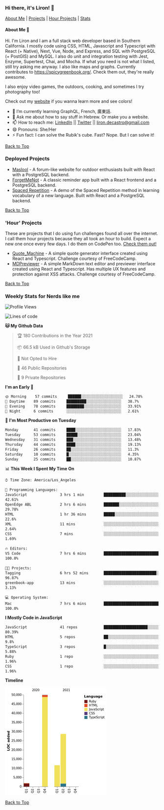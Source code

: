 ### Hi there, it's Liron! 👋
[About Me](#about) | [Projects](#projects) | [Hour Projects](#hourlies) | [Stats](#stats)

#### About Me 👧 <a name="about"></a>

Hi. I'm Liron and I am a full stack web developer based in Southern California. I mostly code using CSS, HTML, Javascript and Typescript with React (+ Native), Next, Vue, Node, and Express, and SQL with PostgreSQL (+ PostGIS) and MySQL. I also do unit and integration testing with Jest, Enzyme, Supertest, Chai, and Mocha. If what you need is not what I listed, still try asking me anyway. I also like maps and graphs. Currently contributes to https://spicygreenbook.org/. Check them out, they're really awesome.

I also enjoy video games, the outdoors, cooking, and sometimes I try photography too!

Check out my [website](https://www.lirondc.com) if you wanna learn more and see colors! 


- 🌱 I’m currently learning GraphQL, French, 廣東話.
- 💬 Ask me about how to say stuff in Hebrew. Or make you a website.
- 📫 How to reach me: [LinkedIn](https://www.linkedin.com/in/liron-de-castro/) || [Twitter](https://twitter.com/lirondecastro) || [liron.decastro@gmail.com](mailto:liron.decastro@gmail.com) 
- 😄 Pronouns: She/Her
- ⚡ Fun fact: I can solve the Rubik's cube. Fast? Nope. But I can solve it! 

[Back to Top](#about)

### Deployed Projects <a name="projects"></a>

- [Maslool](https://maslool.lirondc.com) - A forum-like website for outdoor enthusiasts built with React with a PostgreSQL backend. 
- [ForgetMeNot](https://forgetmenot.lirondc.com) - A classic reminder app built with a React frontend and a PostgreSQL backend.
- [Spaced Repetition](https://spacedrep.lirondc.com) - A demo of the Spaced Repetition method in learning vocabulary of a new language. Built with React and a PostgreSQL backend.

[Back to Top](#about)

### 'Hour' Projects <a name="hourlies"></a>
These are projects that I do using fun challenges found all over the internet. I call them hour projects because they all took an hour to build. Expect a new one once every few days. I do them on CodePen too. [Check them out!](https://codepen.io/lirondco)

- [Quote_Machine](https://quote-machine.lirondc.com/) - A simple quote generator interface created using React and Typescript. Challenge courtesy of FreeCodeCamp.
- [MDPreviewer](https://mdpreviewer.lirondc.com/) - A simple MarkDown text editor and previewer interface created using React and Typescript. Has multiple UX features and protection against XSS attacks. Challenge courtesy of FreeCodeCamp.

[Back to Top](#about)

### Weekly Stats for Nerds like me <a name="stats"></a>

<!--START_SECTION:waka-->
![Profile Views](http://img.shields.io/badge/Profile%20Views-17-blue)

![Lines of code](https://img.shields.io/badge/From%20Hello%20World%20I%27ve%20Written-92131%20lines%20of%20code-blue)

**🐱 My Github Data** 

> 🏆 180 Contributions in the Year 2021
 > 
> 📦 66.5 kB Used in Github's Storage 
 > 
> 🚫 Not Opted to Hire
 > 
> 📜 46 Public Repositories 
 > 
> 🔑 9 Private Repositories  
 > 
**I'm an Early 🐤** 

```text
🌞 Morning    57 commits     ██████░░░░░░░░░░░░░░░░░░░   24.78% 
🌆 Daytime    89 commits     █████████░░░░░░░░░░░░░░░░   38.7% 
🌃 Evening    78 commits     ████████░░░░░░░░░░░░░░░░░   33.91% 
🌙 Night      6 commits      ░░░░░░░░░░░░░░░░░░░░░░░░░   2.61%

```
📅 **I'm Most Productive on Tuesday** 

```text
Monday       41 commits     ████░░░░░░░░░░░░░░░░░░░░░   17.83% 
Tuesday      53 commits     █████░░░░░░░░░░░░░░░░░░░░   23.04% 
Wednesday    31 commits     ███░░░░░░░░░░░░░░░░░░░░░░   13.48% 
Thursday     44 commits     ████░░░░░░░░░░░░░░░░░░░░░   19.13% 
Friday       26 commits     ██░░░░░░░░░░░░░░░░░░░░░░░   11.3% 
Saturday     10 commits     █░░░░░░░░░░░░░░░░░░░░░░░░   4.35% 
Sunday       25 commits     ██░░░░░░░░░░░░░░░░░░░░░░░   10.87%

```


📊 **This Week I Spent My Time On** 

```text
⌚︎ Time Zone: America/Los_Angeles

💬 Programming Languages: 
JavaScript               3 hrs 1 min         ██████████░░░░░░░░░░░░░░░   42.61% 
OpenEdge ABL             2 hrs 6 mins        ███████░░░░░░░░░░░░░░░░░░   29.78% 
HTML                     1 hr 36 mins        █████░░░░░░░░░░░░░░░░░░░░   22.6% 
XML                      11 mins             ░░░░░░░░░░░░░░░░░░░░░░░░░   2.64% 
CSS                      7 mins              ░░░░░░░░░░░░░░░░░░░░░░░░░   1.69%

🔥 Editors: 
VS Code                  7 hrs 6 mins        █████████████████████████   100.0%

🐱‍💻 Projects: 
Tagging                  6 hrs 52 mins       ████████████████████████░   96.87% 
greenbook-app            13 mins             ░░░░░░░░░░░░░░░░░░░░░░░░░   3.13%

💻 Operating System: 
Mac                      7 hrs 6 mins        █████████████████████████   100.0%

```

**I Mostly Code in JavaScript** 

```text
JavaScript               41 repos            ████████████████████░░░░░   80.39% 
HTML                     5 repos             ██░░░░░░░░░░░░░░░░░░░░░░░   9.8% 
TypeScript               3 repos             █░░░░░░░░░░░░░░░░░░░░░░░░   5.88% 
Ruby                     1 repo              ░░░░░░░░░░░░░░░░░░░░░░░░░   1.96% 
CSS                      1 repo              ░░░░░░░░░░░░░░░░░░░░░░░░░   1.96%

```


**Timeline**

![Chart not found](https://raw.githubusercontent.com/lirondco/lirondco/main/charts/bar_graph.png) 


<!--END_SECTION:waka-->

[Back to Top](#about)
